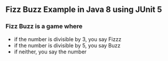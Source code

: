 ## Fizz Buzz Example in Java 8 using JUnit 5

### Fizz Buzz is a game where
- if the number is divisible by 3, you say Fizzz
- if the number is divisible by 5, you say Buzz
- if neither, you say the number
